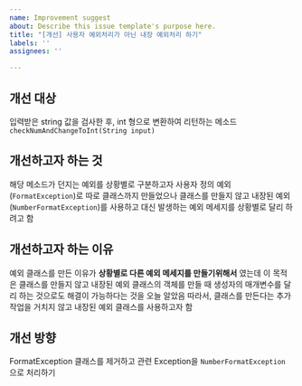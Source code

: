 ```yaml
---
name: Improvement suggest
about: Describe this issue template's purpose here.
title: "[개선] 사용자 예외처리가 아닌 내장 예외처리 하기"
labels: ''
assignees: ''

---
```


## 개선 대상
입력받은 string 값을 검사한 후, int 형으로 변환하여 리턴하는 메소드 `checkNumAndChangeToInt(String input)`

## 개선하고자 하는 것
해당 메소드가 던지는 예외를 상황별로 구분하고자
사용자 정의 예외(`FormatException`)로 따로 클래스까지 만들었으나
클래스를 만들지 않고 내장된 예외(`NumberFormatException`)를 사용하고
대신 발생하는 예외 메세지를 상황별로 달리 하려고 함

## 개선하고자 하는 이유
예외 클래스를 만든 이유가 **상황별로 다른 예외 메세지를 만들기위해서** 였는데
이 목적은 클래스를 만들지 않고 내장된 예외 클래스의 객체를 만들 때
생성자의 매개변수를 달리 하는 것으로도 해결이 가능하다는 것을 오늘 알았음
따라서, 클래스를 만든다는 추가 작업을 거치지 않고 내장된 예외 클래스를 사용하고자 함

## 개선 방향
FormatException 클래스를 제거하고
관련 Exception을 `NumberFormatException` 으로 처리하기
